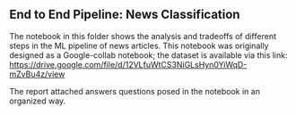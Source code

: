 ## End to End Pipeline: News Classification

The notebook in this folder shows the analysis and tradeoffs of different steps in the ML pipeline of news articles. This notebook was originally designed as a Google-collab notebook; the dataset is available via this link: https://drive.google.com/file/d/12VLfuWtCS3NiGLsHyn0YiWqD-mZvBu4z/view

The report attached answers questions posed in the notebook in an organized way. 
